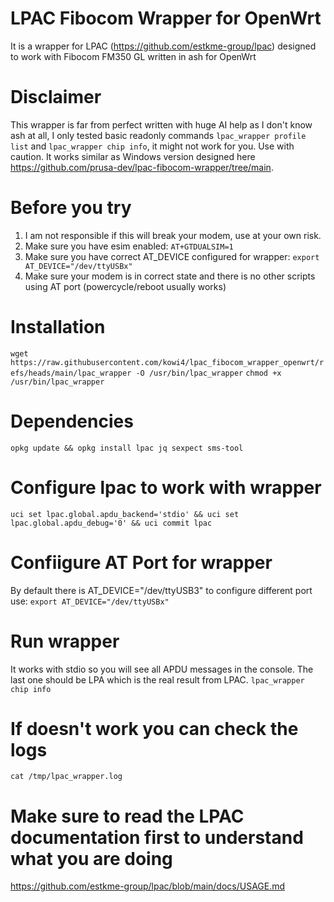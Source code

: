 # LPAC Fibocom Wrapper for OpenWrt
It is a wrapper for LPAC (https://github.com/estkme-group/lpac) designed to work with Fibocom FM350 GL written in ash for OpenWrt


# Disclaimer 
This wrapper is far from perfect written with huge AI help as I don't know ash at all, I only tested basic readonly commands `lpac_wrapper profile list` and `lpac_wrapper chip info`, it might not work for you. Use with caution.
It works similar as Windows version designed here https://github.com/prusa-dev/lpac-fibocom-wrapper/tree/main.

# Before you try
1. I am not responsible if this will break your modem, use at your own risk.
2. Make sure you have esim enabled: `AT+GTDUALSIM=1`
3. Make sure you have correct AT_DEVICE configured for wrapper: `export AT_DEVICE="/dev/ttyUSBx"`
4. Make sure your modem is in correct state and there is no other scripts using AT port (powercycle/reboot usually works)

# Installation
`wget https://raw.githubusercontent.com/kowi4/lpac_fibocom_wrapper_openwrt/refs/heads/main/lpac_wrapper -O /usr/bin/lpac_wrapper`
`chmod +x /usr/bin/lpac_wrapper`

# Dependencies
`opkg update && opkg install lpac jq sexpect sms-tool`

# Configure lpac to work with wrapper
`uci set lpac.global.apdu_backend='stdio' && uci set lpac.global.apdu_debug='0' && uci commit lpac`

# Confiigure AT Port for wrapper
By default there is AT_DEVICE="/dev/ttyUSB3" 
to configure different port use:
`export AT_DEVICE="/dev/ttyUSBx"`

# Run wrapper
It works with stdio so you will see all APDU messages in the console. The last one should be LPA which is the real result from LPAC.
`lpac_wrapper chip info`

# If doesn't work you can check the logs
`cat /tmp/lpac_wrapper.log`

# Make sure to read the LPAC documentation first to understand what you are doing
https://github.com/estkme-group/lpac/blob/main/docs/USAGE.md

